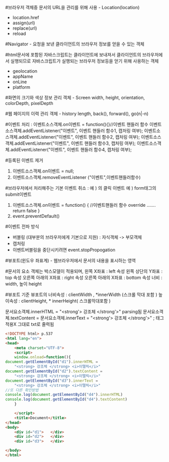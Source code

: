 #브라우저 객체중  문서의 URL을 관리를 위해 사용 - Location(location)

- location.href
- assign(url)
- replace(url)
- reload

#Navigator - 요청을 보낸 클라이언트의 브라우저 정보를 얻을 수 있는 객체 

#html문서에 포함된 자바스크립트는 클라이언트에 보내져서 클라이언트의 브라우저에서 실행되므로 자바스크립트가 실행되는 브라우저 정보등을 얻기 위해 사용하는 객체

- geolocation
- appName
- onLine
- platform

#화면의 크기와 색상 정보 관리 객체 - Screen
width, height, orientation, colorDepth, pixelDepth

#웹 페이지의 이력 관리 객체 - history
length,  back(),  forward(), go(n|-n)

#이벤트 처리 :
이벤트소스객체.on이벤트 = function(){}//이벤트 핸들러 함수
이벤트소스객체.addEventListener("이벤트", 이벤트 핸들러 함수1, 캡처링 여부);
이벤트소스객체.addEventListener("이벤트", 이벤트 핸들러 함수2, 캡처링 여부);
이벤트소스객체.addEventListener("이벤트", 이벤트 핸들러 함수3, 캡처링 여부);
이벤트소스객체.addEventListener("이벤트", 이벤트 핸들러 함수4, 캡처링 여부);

#등록된 이벤트 제거

1. 이벤트소스객체.on이벤트 = null;
2. 이벤트소스객체.removeEventListener ("이벤트",이벤트핸들러함수)

#브라우저에서 처리해주는 기본 이벤트 취소 :
예 ) <a href=""></a> 의 클릭 이벤트
예 ) form태그의 submit이벤트

1. 이벤트소스객체.on이벤트 = function() { //이벤트핸들러 함수 override
   ....... 
   return false
   }
2. event.preventDefault\()

#이벤트 전파 방식

- 버블링 (대부분의 브라우저에게 기본으로 지원) : 자식객체 -> 부모객체
- 캡처링
- 이벤트버블링을 중단시키려면 event.stopPropogation 

#뷰포트(윈도우 좌표계) - 웹브라우저에서 문서의 내용을 표시하는 영역

#문서의 요소 객체는 박스모델이 적용되며, 
왼쪽 X좌표 : left 속성 
왼쪽 상단의 Y좌표 : top 속성
오른쪽 아래의 X좌표 : right 속성
오른쪽 아래의 X좌표 : bottom 속성
너비 : width, 높이 height 

#뷰포트 기준 뷰포트의 
너비속성 : clientWidth , *innerWidth (스크롤 막대 포함 )
높이속성 : clientHeight,  * innerHeight( 스크롤막대포함 )

문서요소객체.innerHTML = "<strong'> 강조체 </strong'>" parsing됨
문서요소객체.textContent = 
문서요소객체.innerText = "<strong'> 강조체 </strong'>" ;
												태그 적용X 그대로 txt로 줄력됨

```html
<!DOCTYPE html> p.537
<html lang="en">
<head>
	<meta charset="UTF-8">
	<script>
	window.onload=function(){
document.getElementById("d1").innerHTML = 
    "<strong> 강조체 </strong>	<i>이탤릭</i>"
document.getElementById("d2").textContent = 
    "<strong> 강조체 </strong> <i>이탤릭</i>"
document.getElementById("d3").innerText = 
    "<strong> 강조체 </strong> <i>이탤릭</i>"
//또 다른 확인방법 
console.log(document.getElementById("d4").innerHTML)
console.log(document.getElementById("d4").textContent)        
	}

	</script>
	<title>Document</title>
</head>
<body>
	<div id="d1">	</div>
	<div id="d2">	</div>
	<div id="d3">	</div>

</body>
</html>
```



